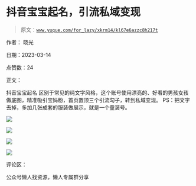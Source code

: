 # 抖音宝宝起名，引流私域变现

> 原文：[`www.yuque.com/for_lazy/xkrm14/kl67e6azzc8h217t`](https://www.yuque.com/for_lazy/xkrm14/kl67e6azzc8h217t)

作者： 晓光

日期：2023-03-14

点赞数：24

正文：

抖音宝宝起名 区别于常见的纯文字风格，这个账号使用漂亮的、好看的男孩女孩做底图，精准吸引宝妈粉，首页置顶三个引流勾子，转到私域变现。 PS：把文字去掉，多加几张成套的服装做展示，就是一个童装号。

![](img/90ec07d1d466efc75124dd678ee87f1e.png)

![](img/97cf4532d645f8894769a9bc7e439509.png)

![](img/e2df71ab20f08d22bb5b4e8068ba3515.png)

![](img/c2440a435e84af675e3e2834d31a9997.png)  

评论区：

公众号懒人找资源，懒人专属群分享

